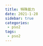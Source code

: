 ```yaml
---
title: 特殊能力
date: 2021-1-28
sidebar: true
categories:
 - pso2
tags:
 - pso2
---
```

<com-ability></com-ability>


